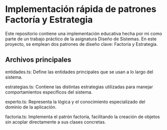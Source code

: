 # Implementación rápida de patrones Factoría y Estrategia
Este repositorio contiene una implementación educativa hecha por mi como parte de un trabajo práctico de la asignatura Diseño de Sistemas. En este proyecto, se emplean dos patrones de diseño clave: Factoría y Estrategia.

## Archivos principales
entidades.ts: Define las entidades principales que se usan a lo largo del sistema.

estrategias.ts: Contiene las distintas estrategias utilizadas para manejar comportamientos específicos del sistema.

experto.ts: Representa la lógica y el conocimiento especializado del dominio de la aplicación.

factoria.ts: Implementa el patrón factoría, facilitando la creación de objetos sin acoplar directamente a sus clases concretas.

